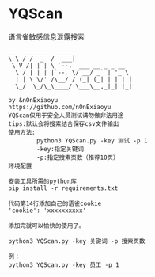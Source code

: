 # YQScan
语言雀敏感信息泄露搜索
        
    __   _______ _____                 
    \ \ / /  _  /  ___|                
     \ V /| | | \ `--.  ___ __ _ _ __  
      \ / | | | |`--. \/ __/ _` | '_ \ 
      | | \ \/' /\__/ / (_| (_| | | | |
      \_/  \_/\_\____/ \___\__,_|_| |_|

    by &nOnExiaoyu
    https://github.com/nOnExiaoyu
    YQScan仅用于安全人员测试请勿做非法用途
    tips:默认会将搜索结合保存csv文件输出
    使用方法: 
            python3 YQScan.py -key 测试 -p 1
            -key:指定关键词
            -p:指定搜索页数（推荐10页）
    环境配置

    安装工具所需的python库
    pip install -r requirements.txt

    代码第14行添加自己的语雀cookie
    'cookie': 'xxxxxxxxxx'

    添加完就可以愉快的使用了。

    python3 YQScan.py -key 关键词 -p 搜索页数

    例：
    python3 YQScan.py -key 员工 -p 1
